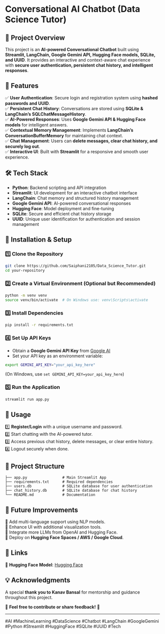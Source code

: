# Conversational AI Chatbot (Data Science Tutor)

## 🚀 Project Overview
This project is an **AI-powered Conversational Chatbot** built using **Streamlit, LangChain, Google Gemini API, Hugging Face models, SQLite, and UUID**. It provides an interactive and context-aware chat experience with **secure user authentication, persistent chat history, and intelligent responses**.

## 📌 Features

✅ **User Authentication**: Secure login and registration system using **hashed passwords and UUID**.  
✅ **Persistent Chat History**: Conversations are stored using **SQLite & LangChain’s SQLChatMessageHistory**.  
✅ **AI-Powered Responses**: Uses **Google Gemini API & Hugging Face models** for intelligent answers.  
✅ **Contextual Memory Management**: Implements **LangChain’s ConversationBufferMemory** for maintaining chat context.  
✅ **Chat Management**: Users can **delete messages, clear chat history, and securely log out**.  
✅ **Interactive UI**: Built with **Streamlit** for a responsive and smooth user experience.  

## 🛠 Tech Stack

- **Python**: Backend scripting and API integration
- **Streamlit**: UI development for an interactive chatbot interface
- **LangChain**: Chat memory and structured history management
- **Google Gemini API**: AI-powered conversational responses
- **Hugging Face**: Model deployment and fine-tuning
- **SQLite**: Secure and efficient chat history storage
- **UUID**: Unique user identification for authentication and session management

## 🚀 Installation & Setup

### 1️⃣ Clone the Repository
```bash
git clone https://github.com/Saiphani2105/Data_Science_Tutor.git
cd your-repository
```

### 2️⃣ Create a Virtual Environment (Optional but Recommended)
```bash
python -m venv venv
source venv/bin/activate  # On Windows use: venv\Scripts\activate
```

### 3️⃣ Install Dependencies
```bash
pip install -r requirements.txt
```

### 4️⃣ Set Up API Keys
- Obtain a **Google Gemini API Key** from [Google AI](https://ai.google.dev/)
- Set your API key as an environment variable:
```bash
export GEMINI_API_KEY="your_api_key_here"
```
(On Windows, use `set GEMINI_API_KEY=your_api_key_here`)

### 5️⃣ Run the Application
```bash
streamlit run app.py
```

## 🎯 Usage
1️⃣ **Register/Login** with a unique username and password.  
2️⃣ Start chatting with the AI-powered tutor.  
3️⃣ Access previous chat history, delete messages, or clear entire history.  
4️⃣ Logout securely when done.  

## 📂 Project Structure
```
├── app.py                # Main Streamlit App
├── requirements.txt      # Required dependencies
├── users.db              # SQLite database for user authentication
├── chat_history.db       # SQLite database for chat history
└── README.md             # Documentation
```

## 📌 Future Improvements
🔹 Add multi-language support using NLP models.  
🔹 Enhance UI with additional visualization tools.  
🔹 Integrate more LLMs from OpenAI and Hugging Face.  
🔹 Deploy on **Hugging Face Spaces / AWS / Google Cloud**.  

## 🔗 Links
 
🔹 **Hugging Face Model**: [Hugging Face](https://huggingface.co/spaces/Phaneendrabayi/Data_Science_Tutor)

## 💡 Acknowledgments
A special **thank you to Kanav Bansal** for mentorship and guidance throughout this project.  

📢 **Feel free to contribute or share feedback!** 🚀

---
#AI #MachineLearning #DataScience #Chatbot #LangChain #GoogleGemini #Python #Streamlit #HuggingFace #SQLite #UUID #Tech

